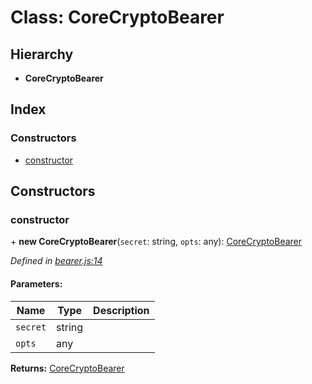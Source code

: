 # Class: CoreCryptoBearer

## Hierarchy

* **CoreCryptoBearer**

## Index

### Constructors

* [constructor](docs/classes/corecryptobearer.md#constructor)

## Constructors

### constructor

\+ **new CoreCryptoBearer**(`secret`: string, `opts`: any): [CoreCryptoBearer](docs/classes/corecryptobearer.md)

*Defined in [bearer.js:14](https://github.com/rubeniskov/cuser/blob/f5d3af5/packages/crypto/bearer.js#L14)*

#### Parameters:

Name | Type | Description |
------ | ------ | ------ |
`secret` | string |  |
`opts` | any |   |

**Returns:** [CoreCryptoBearer](docs/classes/corecryptobearer.md)

